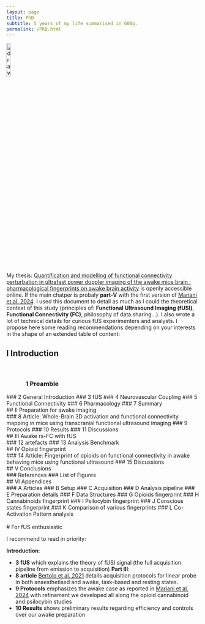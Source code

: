 ```yaml
---
layout: page
title: PhD
subtitle: 5 years of my life summarised in 600p.
permalink: /PhD.html
---
```


<a href="https://theses.hal.science/tel-04420129">
<img src="https://JCMariani.github.io/assets/img/PhD_thesis_cover.png" alt="drawing" width="15%" class="center"/>
</a>

My thesis: [Quantification and modelling of functional connectivity perturbation in ultrafast power doppler imaging of the awake mice brain : pharmacological fingerprints on awake brain activity](https://theses.hal.science/tel-04420129) is openly accessible online. If the main chatper is probaly **part-V** with the first version of [Mariani et al. 2024](https://www.biorxiv.org/content/10.1101/2024.07.30.604249v1). I used this document to detail as much as I could the theoretical context of this study (principles of: **Functional Ultrasound Imaging (fUSI)**, **Functional Connectivity (FC)**, philosophy of data sharing...). I also wrote a lot of technical details for curious fUS experimenters and analysts. I propose here some reading recommendations depending on your interests in the shape of an extended table of content:

## I Introduction
<br/>
<h3 style = "text-indent: 50px;"> 1 Preamble </h3>
### 2 General Introduction
### 3 fUS
### 4 Neurovascular Coupling
### 5 Functional Connectivity
### 6 Pharmacology
### 7 Summary
<br/>
## II Preparation for awake imaging
<br/>
### 8 Article: Whole-Brain 3D activation and functional connectivity mapping in mice using transcranial functional ultrasound imaging
### 9 Protocols
### 10 Results
### 11 Discussions
<br/>
## III Awake rs-FC with fUS
<br/>
### 12 artefacts
### 13 Analysis Benchmark
<br/>
## IV Opioid fingerprint
<br/>
### 14 Article: Fingerprint of opioids on functional connectivity in awake behaving mice using functional ultrasound
### 15 Discussions
<br/>
## V Conclusions
<br/>
### References
### List of Figures
<br/>
## VI Appendices
<br/>
### A Articles
### B Setup
### C Acquisition
### D Analysis pipeline
### E Preparation details
### F Data Structures
### G Opioids fingerprint
### H Cannabinoids fingerprint
### I Psilocybin fingerprint
### J Conscious states fingerprint
### K Comparison of various fingerprints
### L Co-Activation Pattern analysis
<br/>
<br/>
# For fUS enthusiastic

I recommend to read in priority:

**Introduction**: 
- **3 fUS** which explains the theory of fUSI signal (the full acquisition pipeline from emission to acquisition)
**Part III**: 
- **8 article** [Bertolo et al. 2021](https://pubmed.ncbi.nlm.nih.gov/33720137/) details acquisition protocols for linear probe in both anaesthetised and awake, task-based and resting states.
- **9 Protocols** emphasizes the awake case as reported in [Mariani et al. 2024](https://www.biorxiv.org/content/10.1101/2024.07.30.604249v1) with refinement we developed all along the opioid cannabinoid and psilocybin studies
- **10 Results** shows preliminary results regarding efficiency and controls over our awake preparation

